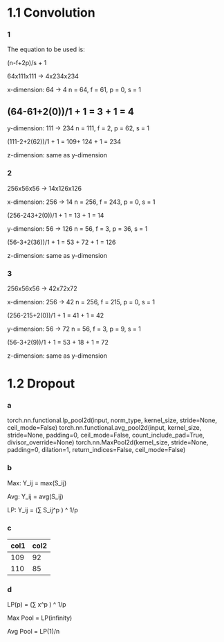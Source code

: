 # 1.1 Convolution
### 1

The equation to be used is:

(n-f+2p)/s + 1

64x111x111 -> 4x234x234

x-dimension: 64 -> 4
n = 64, f = 61, p = 0, s = 1

(64-61+2(0))/1 + 1 = 3 + 1 = 4
-
y-dimension: 111 -> 234
n = 111, f = 2, p = 62, s = 1

(111-2+2(62))/1 + 1 = 109+ 124 + 1 = 234

z-dimension: same as y-dimension

### 2

256x56x56 -> 14x126x126

x-dimension: 256 -> 14
n = 256, f = 243, p = 0, s = 1

(256-243+2(0))/1 + 1 = 13 + 1 = 14

y-dimension: 56 -> 126
n = 56, f = 3, p = 36, s = 1

(56-3+2(36))/1 + 1 = 53 + 72 + 1 = 126

z-dimension: same as y-dimension

### 3

256x56x56 -> 42x72x72

x-dimension: 256 -> 42
n = 256, f = 215, p = 0, s = 1

(256-215+2(0))/1 + 1 = 41 + 1 = 42

y-dimension: 56 -> 72
n = 56, f = 3, p = 9, s = 1

(56-3+2(9))/1 + 1 = 53 + 18 + 1 = 72

z-dimension: same as y-dimension

# 1.2 Dropout
### a
torch.nn.functional.lp_pool2d(input, norm_type, kernel_size, stride=None, ceil_mode=False)
torch.nn.functional.avg_pool2d(input, kernel_size, stride=None, padding=0, ceil_mode=False, count_include_pad=True, divisor_override=None)
torch.nn.MaxPool2d(kernel_size, stride=None, padding=0, dilation=1, return_indices=False, ceil_mode=False)

### b
Max: Y_ij = max(S_ij)

Avg: Y_ij = avg(S_ij)

LP: Y_ij = (&sum; S_ij^p ) ^ 1/p

### c

| col1 | col2 |
| - | - |
| 109 | 92 |
| 110 | 85 |

### d
LP(p) = (&sum; x^p ) ^ 1/p

Max Pool = LP(infinity)

Avg Pool = LP(1)/n
